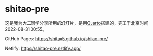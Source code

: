 
# shitao-pre

这是我为大二同学分享所用的幻灯片，是用[Quarto](https://quarto.org/)搭建的，完工于北京时间2022-08-31 00:55。

GitHub Pages: <https://shitao5.github.io/shitao-pre/>

Netlify: <https://shitao-pre.netlify.app/>
